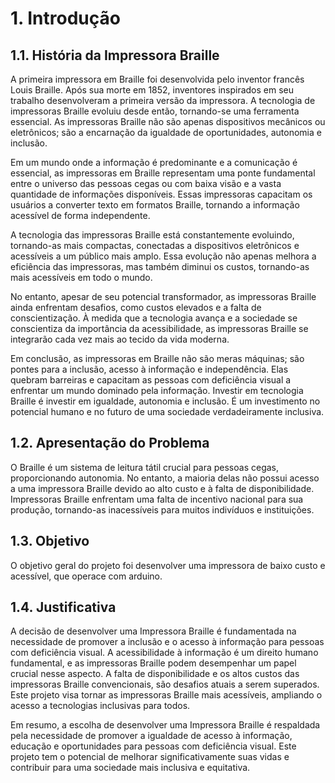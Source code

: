 # 1. Introdução

## 1.1. História da Impressora Braille
A primeira impressora em Braille foi desenvolvida pelo inventor francês Louis Braille. Após sua morte em 1852, inventores inspirados em seu trabalho desenvolveram a primeira versão da impressora. A tecnologia de impressoras Braille evoluiu desde então, tornando-se uma ferramenta essencial. As impressoras Braille não são apenas dispositivos mecânicos ou eletrônicos; são a encarnação da igualdade de oportunidades, autonomia e inclusão.

Em um mundo onde a informação é predominante e a comunicação é essencial, as impressoras em Braille representam uma ponte fundamental entre o universo das pessoas cegas ou com baixa visão e a vasta quantidade de informações disponíveis. Essas impressoras capacitam os usuários a converter texto em formatos Braille, tornando a informação acessível de forma independente.

A tecnologia das impressoras Braille está constantemente evoluindo, tornando-as mais compactas, conectadas a dispositivos eletrônicos e acessíveis a um público mais amplo. Essa evolução não apenas melhora a eficiência das impressoras, mas também diminui os custos, tornando-as mais acessíveis em todo o mundo.

No entanto, apesar de seu potencial transformador, as impressoras Braille ainda enfrentam desafios, como custos elevados e a falta de conscientização. À medida que a tecnologia avança e a sociedade se conscientiza da importância da acessibilidade, as impressoras Braille se integrarão cada vez mais ao tecido da vida moderna.

Em conclusão, as impressoras em Braille não são meras máquinas; são pontes para a inclusão, acesso à informação e independência. Elas quebram barreiras e capacitam as pessoas com deficiência visual a enfrentar um mundo dominado pela informação. Investir em tecnologia Braille é investir em igualdade, autonomia e inclusão. É um investimento no potencial humano e no futuro de uma sociedade verdadeiramente inclusiva.

## 1.2. Apresentação do Problema
O Braille é um sistema de leitura tátil crucial para pessoas cegas, proporcionando autonomia. No entanto, a maioria delas não possui acesso a uma impressora Braille devido ao alto custo e à falta de disponibilidade. Impressoras Braille enfrentam uma falta de incentivo nacional para sua produção, tornando-as inacessíveis para muitos indivíduos e instituições.

## 1.3. Objetivo
O objetivo geral do projeto foi desenvolver uma impressora de baixo custo e acessível, que operace com arduino.

## 1.4. Justificativa
A decisão de desenvolver uma Impressora Braille é fundamentada na necessidade de promover a inclusão e o acesso à informação para pessoas com deficiência visual. A acessibilidade à informação é um direito humano fundamental, e as impressoras Braille podem desempenhar um papel crucial nesse aspecto. A falta de disponibilidade e os altos custos das impressoras Braille convencionais, são desafios atuais a serem superados. Este projeto visa tornar as impressoras Braille mais acessíveis, ampliando o acesso a tecnologias inclusivas para todos.

Em resumo, a escolha de desenvolver uma Impressora Braille é respaldada pela necessidade de promover a igualdade de acesso à informação, educação e oportunidades para pessoas com deficiência visual. Este projeto tem o potencial de melhorar significativamente suas vidas e contribuir para uma sociedade mais inclusiva e equitativa.
